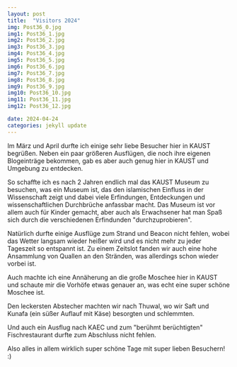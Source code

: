```yaml
---
layout: post
title:  "Visitors 2024"
img: Post36_0.jpg
img1: Post36_1.jpg
img2: Post36_2.jpg
img3: Post36_3.jpg
img4: Post36_4.jpg
img5: Post36_5.jpg
img6: Post36_6.jpg
img7: Post36_7.jpg
img8: Post36_8.jpg
img9: Post36_9.jpg
img10: Post36_10.jpg
img11: Post36_11.jpg
img12: Post36_12.jpg

date: 2024-04-24
categories: jekyll update
---
```


Im März und April durfte ich einige sehr liebe Besucher hier in KAUST begrüßen. Neben ein paar größeren Ausflügen, die noch ihre eigenen Blogeinträge bekommen, gab es aber auch genug hier in KAUST und Umgebung zu entdecken. 

So schaffte ich es nach 2 Jahren endlich mal das KAUST Museum zu besuchen, was ein Museum ist, das den islamischen Einfluss in der Wissenschaft zeigt und dabei viele Erfindungen, Entdeckungen und wissenschaftlichen Durchbrüche anfassbar macht. Das Museum ist vor allem auch für Kinder gemacht, aber auch als Erwachsener hat man Spaß sich durch die verschiedenen Erfindunden "durchzuprobieren". 

Natürlich durfte einige Ausflüge zum Strand und Beacon nicht fehlen, wobei das Wetter langsam wieder heißer wird und es nicht mehr zu jeder Tageszeit so entspannt ist. 
Zu einem Zeitslot fanden wir auch eine hohe Ansammlung von Quallen an den Stränden, was allerdings schon wieder vorbei ist. 

Auch machte ich eine Annäherung an die große Moschee hier in KAUST und schaute mir die Vorhöfe etwas genauer an, was echt eine super schöne Moschee ist.

Den leckersten Abstecher machten wir nach Thuwal, wo wir Saft und Kunafa (ein süßer Auflauf mit Käse) besorgten und schlemmten. 

Und auch ein Ausflug nach KAEC und zum "berühmt berüchtigten" Fischrestaurant durfte zum Abschluss nicht fehlen. 

Also alles in allem wirklich super schöne Tage mit super lieben Besuchern! :)

